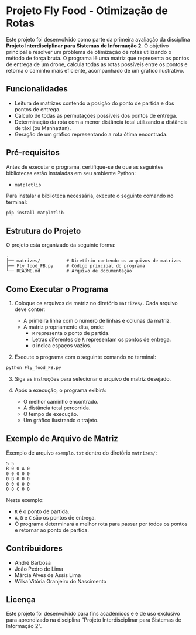 # Projeto Fly Food - Otimização de Rotas

Este projeto foi desenvolvido como parte da primeira avaliação da disciplina **Projeto Interdisciplinar para Sistemas de Informação 2**. O objetivo principal é resolver um problema de otimização de rotas utilizando o método de força bruta. O programa lê uma matriz que representa os pontos de entrega de um drone, calcula todas as rotas possíveis entre os pontos e retorna o caminho mais eficiente, acompanhado de um gráfico ilustrativo.

## Funcionalidades

- Leitura de matrizes contendo a posição do ponto de partida e dos pontos de entrega.
- Cálculo de todas as permutações possíveis dos pontos de entrega.
- Determinação da rota com a menor distância total utilizando a distância de táxi (ou Manhattan).
- Geração de um gráfico representando a rota ótima encontrada.

## Pré-requisitos

Antes de executar o programa, certifique-se de que as seguintes bibliotecas estão instaladas em seu ambiente Python:

- `matplotlib`

Para instalar a biblioteca necessária, execute o seguinte comando no terminal:

```bash
pip install matplotlib
```

## Estrutura do Projeto

O projeto está organizado da seguinte forma:

```
.
├── matrizes/          # Diretório contendo os arquivos de matrizes
├── Fly_food_FB.py     # Código principal do programa
└── README.md          # Arquivo de documentação
```

## Como Executar o Programa

1. Coloque os arquivos de matriz no diretório `matrizes/`. Cada arquivo deve conter:
   - A primeira linha com o número de linhas e colunas da matriz.
   - A matriz propriamente dita, onde:
     - `R` representa o ponto de partida.
     - Letras diferentes de `R` representam os pontos de entrega.
     - `0` indica espaços vazios.

2. Execute o programa com o seguinte comando no terminal:

```bash
python Fly_food_FB.py
```

3. Siga as instruções para selecionar o arquivo de matriz desejado.

4. Após a execução, o programa exibirá:
   - O melhor caminho encontrado.
   - A distância total percorrida.
   - O tempo de execução.
   - Um gráfico ilustrando o trajeto.

## Exemplo de Arquivo de Matriz

Exemplo de arquivo `exemplo.txt` dentro do diretório `matrizes/`:

```
5 5
R 0 0 A 0
0 0 0 0 0
0 B 0 0 0
0 0 0 0 0
0 0 C 0 0
```

Neste exemplo:
- `R` é o ponto de partida.
- `A`, `B` e `C` são os pontos de entrega.
- O programa determinará a melhor rota para passar por todos os pontos e retornar ao ponto de partida.

## Contribuidores

- André Barbosa
- João Pedro de Lima
- Márcia Alves de Assis Lima
- Wilka Vitória Granjeiro do Nascimento

## Licença

Este projeto foi desenvolvido para fins acadêmicos e é de uso exclusivo para aprendizado na disciplina "Projeto Interdisciplinar para Sistemas de Informação 2".
